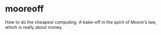 # mooreoff
How to do the cheapest computing. A bake-off in the spirit of Moore's law, which is really about money.
